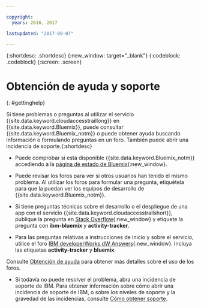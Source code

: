 ```yaml
---

copyright:
  years: 2016, 2017

lastupdated: "2017-09-07"

---
```



{:shortdesc: .shortdesc}
{:new_window: target="_blank"}
{:codeblock: .codeblock}
{:screen: .screen}


# Obtención de ayuda y soporte
{: #gettinghelp}

Si tiene problemas o preguntas al utilizar el servicio {{site.data.keyword.cloudaccesstraillong}} en {{site.data.keyword.Bluemix}}, puede consultar {{site.data.keyword.Bluemix_notm}} o puede obtener ayuda buscando información o formulando preguntas en un foro. También puede abrir una incidencia de soporte.{:shortdesc}

* Puede comprobar si está disponible {{site.data.keyword.Bluemix_notm}} accediendo a la [página de estado de Bluemix](https://developer.ibm.com/bluemix/support/#status){:new_window}.

* Puede revisar los foros para ver si otros usuarios han tenido el mismo problema. Al utilizar los
foros para formular una pregunta, etiquétela para que la puedan ver los equipos de desarrollo de {{site.data.keyword.Bluemix_notm}}. 
<!--Insert the appropriate Stack Overflow tag for your service for <service_keyword> in URL and text below:  -->
  * Si tiene preguntas técnicas sobre el desarrollo o el despliegue de una app con el servicio {{site.data.keyword.cloudaccesstrailshort}}, publique la pregunta en [Stack Overflow](http://stackoverflow.com/search?q=activity-tracker+ibm-bluemix){:new_window} y etiquete la pregunta con **ibm-bluemix** y **activity-tracker**. 
<!--Insert the appropriate dW Answers tag for your service for <service_keyword> in URL below:  -->
  * Para las preguntas relativas a instrucciones de inicio y sobre el servicio, utilice el foro [IBM developerWorks dW Answers](https://developer.ibm.com/answers/topics/activity-tracker/?smartspace=bluemix){:new_window}. Incluya las etiquetas **activity-tracker** y **bluemix**. 

Consulte [Obtención de ayuda](https://www.{DomainName}/docs/support/index.html#getting-help) para
obtener más detalles sobre el uso de los foros. 

* Si todavía no puede resolver el problema, abra una incidencia de soporte de IBM. Para obtener información sobre cómo abrir una incidencia de soporte de IBM, o sobre los niveles de soporte y la gravedad de las incidencias, consulte [Cómo obtener soporte](https://www.{DomainName}/docs/support/index.html#contacting-support).

